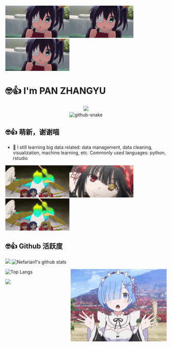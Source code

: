 <img align="top-right" alt="liuhua" src="./images/liuhua.gif" width="200" height="100"/><img align="top-right" alt="liuhua" src="./images/liuhua.gif" width="200" height="100"/><img align="top-right" alt="liuhua" src="./images/liuhua.gif" width="200" height="100"/>


# 🤓👍 I'm PAN ZHANGYU

<div align="center">

  <!-- dynamic typing effect 动态打字效果 -->
  <div>
    <a href="https://blog.sunguoqi.com/">
      <img src="https://readme-typing-svg.demolab.com?font=Fira+Code&pause=1000&width=435&lines=console.log(%22Hello%2C%20World%22);Welcome to PAN's homepage!&center=true&size=27" />
    </a>
  </div>
  
<!-- Snake Code Contribution Map 贪吃蛇代码贡献图 -->
  <picture>
    <source media="(prefers-color-scheme: dark)" srcset="https://cdn.jsdelivr.net/gh/Nefarian1/Nefarian1/snake_animate/github-contribution-grid-snake-dark.svg" />
    <source media="(prefers-color-scheme: light)" srcset="https://cdn.jsdelivr.net/gh/Nefarian1/Nefarian1/snake_animate/github-contribution-grid-snake.svg" />
    <img alt="github-snake" src="https://cdn.jsdelivr.net/gh/Nefarian1/Nefarian1/snake_animate/github-contribution-grid-snake-dark.svg" />
  </picture>

</div>




## 🤓👍 萌新，谢谢喵
- 🌱
I still learning big data related: data management, data cleaning, visualization, machine learning, etc. 
Commonly used languages: python, rstudio



<img  alt="hongxia" src="./images/hongxia.gif" width="200" height="100"/><img  alt="kuangsan" src="./images/kuangsan1.gif" width="200" height="100"/><img  alt="hongxia" src="./images/hongxia.gif" width="200" height="100"/>




## 🤓👍 Github 活跃度

[![](https://activity-graph.herokuapp.com/graph?username=Nefarian1&theme=dracula)](https://github.com/ashutosh00710/github-readme-activity-graph)
![Nefarian1's github stats](https://github-readme-stats.vercel.app/api?username=Nefarian1&show_icons=true&theme=vue)

![Top Langs](https://github-readme-stats.vercel.app/api/top-langs/?username=Nefarian1&langs_count=6) <img align="right" alt="liuhua" src="./images/leimu.gif" width="300" height="225"/>


![](https://github-readme-stats.vercel.app/api/top-langs/?username=Nefarian1&layout=compact&langs_count=6) 



<!--
**Nefarian1/Nefarian1** is a ✨ _special_ ✨ repository because its `README.md` (this file) appears on your GitHub profile.

Here are some ideas to get you started:

- 🌱 I’m currently learning .
-->
